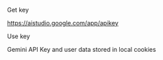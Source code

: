 
Get key

https://aistudio.google.com/app/apikey

Use key

Gemini API Key and user data stored in local cookies 
